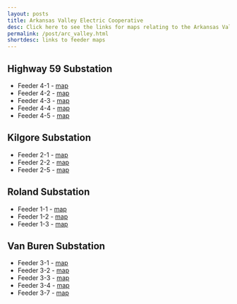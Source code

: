 ```yaml
---
layout: posts
title: Arkansas Valley Electric Cooperative
desc: Click here to see the links for maps relating to the Arkansas Valley Electric Cooperative.  This is organized by substation/feeders. 
permalink: /post/arc_valley.html
shortdesc: links to feeder maps
---
```


Highway 59 Substation
--------------
* Feeder 4-1 - [map](/coop/arc_valley/shwy_59_f4_1.html)
* Feeder 4-2 - [map](/coop/arc_valley/shwy_59_f4_2.html)
* Feeder 4-3 - [map](/coop/arc_valley/shwy_59_f4_3.html)
* Feeder 4-4 - [map](/coop/arc_valley/shwy_59_f4_4.html)
* Feeder 4-5 - [map](/coop/arc_valley/shwy_59_f4_5.html)

Kilgore Substation
--------------
* Feeder 2-1 - [map](/coop/arc_valley/skilgore_f2_1.html)
* Feeder 2-2 - [map](/coop/arc_valley/skilgore_f2_2.html)
* Feeder 2-5 - [map](/coop/arc_valley/skilgore_f2_5.html)

Roland Substation
--------------
* Feeder 1-1 - [map](/coop/arc_valley/sroland_f1_1.html)
* Feeder 1-2 - [map](/coop/arc_valley/sroland_f1_2.html)
* Feeder 1-3 - [map](/coop/arc_valley/sroland_f1_3.html)

Van Buren Substation
-------------
* Feeder 3-1 - [map](/coop/arc_valley/svan_buren_f3_1.html)
* Feeder 3-2 - [map](/coop/arc_valley/svan_buren_f3_2.html)
* Feeder 3-3 - [map](/coop/arc_valley/svan_buren_f3_3.html)
* Feeder 3-4 - [map](/coop/arc_valley/svan_buren_f3_4.html)
* Feeder 3-7 - [map](/coop/arc_valley/svan_buren_f3_7.html)
